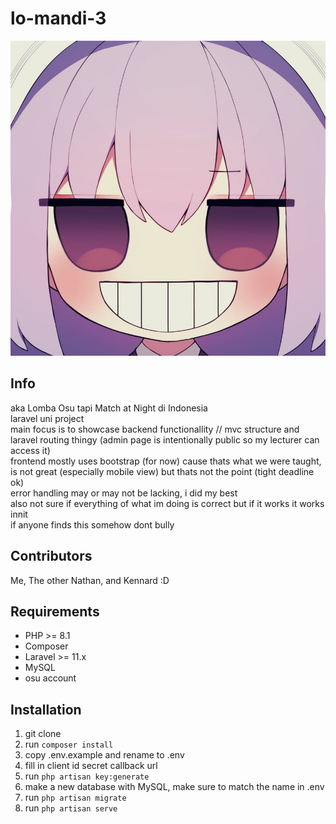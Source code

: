 # lo-mandi-3
![AtsukoGrin](https://raw.githubusercontent.com/Hobost/lo-mandi-3/refs/heads/main/public/mandi.png)

## Info
aka Lomba Osu tapi Match at Night di Indonesia  
laravel uni project  
main focus is to showcase backend functionallity // mvc structure and laravel routing thingy (admin page is intentionally public so my lecturer can access it)  
frontend mostly uses bootstrap (for now) cause thats what we were taught, is not great (especially mobile view) but thats not the point (tight deadline ok)  
error handling may or may not be lacking, i did my best  
also not sure if everything of what im doing is correct but if it works it works innit  
if anyone finds this somehow dont bully

## Contributors
Me, The other Nathan, and Kennard :D

## Requirements
- PHP >= 8.1
- Composer
- Laravel >= 11.x
- MySQL
- osu account

## Installation
1. git clone
2. run `composer install`
3. copy .env.example and rename to .env
4. fill in client id secret callback url
5. run `php artisan key:generate`
6. make a new database with MySQL, make sure to match the name in .env
7. run `php artisan migrate`
8. run `php artisan serve`
